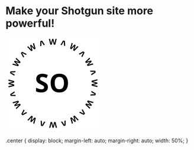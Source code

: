 # Make your Shotgun site more powerful!

<img src="Sawed-off-logo.svg" alt="Sawed-off Logo" height="256" width="256" class="center">

.center {
    display: block;
    margin-left: auto;
    margin-right: auto;
    width: 50%;
}
